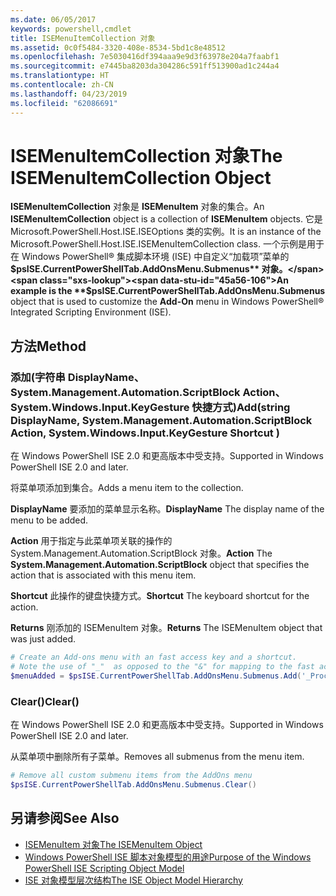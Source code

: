 ```yaml
---
ms.date: 06/05/2017
keywords: powershell,cmdlet
title: ISEMenuItemCollection 对象
ms.assetid: 0c0f5484-3320-408e-8534-5bd1c8e48512
ms.openlocfilehash: 7e5030416df394aaa9e9d3f63978e204a7faabf1
ms.sourcegitcommit: e7445ba8203da304286c591ff513900ad1c244a4
ms.translationtype: HT
ms.contentlocale: zh-CN
ms.lasthandoff: 04/23/2019
ms.locfileid: "62086691"
---
```

# <a name="the-isemenuitemcollection-object"></a><span data-ttu-id="45a56-103">ISEMenuItemCollection 对象</span><span class="sxs-lookup"><span data-stu-id="45a56-103">The ISEMenuItemCollection Object</span></span>

<span data-ttu-id="45a56-104">**ISEMenuItemCollection** 对象是 **ISEMenuItem** 对象的集合。</span><span class="sxs-lookup"><span data-stu-id="45a56-104">An **ISEMenuItemCollection** object is a collection of **ISEMenuItem** objects.</span></span> <span data-ttu-id="45a56-105">它是 Microsoft.PowerShell.Host.ISE.ISEOptions 类的实例。</span><span class="sxs-lookup"><span data-stu-id="45a56-105">It is an instance of the Microsoft.PowerShell.Host.ISE.ISEMenuItemCollection class.</span></span> <span data-ttu-id="45a56-106">一个示例是用于在 Windows PowerShell® 集成脚本环境 (ISE) 中自定义“加载项”菜单的 **$psISE.CurrentPowerShellTab.AddOnsMenu.Submenus** 对象。</span><span class="sxs-lookup"><span data-stu-id="45a56-106">An example is the **$psISE.CurrentPowerShellTab.AddOnsMenu.Submenus** object that is used to customize the **Add-On** menu in Windows PowerShell® Integrated Scripting Environment (ISE).</span></span>

## <a name="method"></a><span data-ttu-id="45a56-107">方法</span><span class="sxs-lookup"><span data-stu-id="45a56-107">Method</span></span>

### <a name="addstring-displayname-systemmanagementautomationscriptblock-action-systemwindowsinputkeygesture-shortcut-"></a><span data-ttu-id="45a56-108">添加\(字符串 DisplayName、System.Management.Automation.ScriptBlock Action、System.Windows.Input.KeyGesture 快捷方式\)</span><span class="sxs-lookup"><span data-stu-id="45a56-108">Add\(string DisplayName, System.Management.Automation.ScriptBlock Action, System.Windows.Input.KeyGesture Shortcut \)</span></span>

<span data-ttu-id="45a56-109">在 Windows PowerShell ISE 2.0 和更高版本中受支持。</span><span class="sxs-lookup"><span data-stu-id="45a56-109">Supported in Windows PowerShell ISE 2.0 and later.</span></span>

<span data-ttu-id="45a56-110">将菜单项添加到集合。</span><span class="sxs-lookup"><span data-stu-id="45a56-110">Adds a menu item to the collection.</span></span>

<span data-ttu-id="45a56-111">**DisplayName** 要添加的菜单显示名称。</span><span class="sxs-lookup"><span data-stu-id="45a56-111">**DisplayName** The display name of the menu to be added.</span></span>

<span data-ttu-id="45a56-112">**Action** 用于指定与此菜单项关联的操作的 System.Management.Automation.ScriptBlock 对象。</span><span class="sxs-lookup"><span data-stu-id="45a56-112">**Action** The **System.Management.Automation.ScriptBlock** object that specifies the action that is associated with this menu item.</span></span>

<span data-ttu-id="45a56-113">**Shortcut** 此操作的键盘快捷方式。</span><span class="sxs-lookup"><span data-stu-id="45a56-113">**Shortcut** The keyboard shortcut for the action.</span></span>

<span data-ttu-id="45a56-114">**Returns** 刚添加的 ISEMenuItem 对象。</span><span class="sxs-lookup"><span data-stu-id="45a56-114">**Returns** The ISEMenuItem object that was just added.</span></span>

```powershell
# Create an Add-ons menu with an fast access key and a shortcut.
# Note the use of "_"  as opposed to the "&" for mapping to the fast access key letter for the menu item.
$menuAdded = $psISE.CurrentPowerShellTab.AddOnsMenu.Submenus.Add('_Process', {Get-Process}, 'Alt+P')
```

### <a name="clear"></a><span data-ttu-id="45a56-115">Clear\(\)</span><span class="sxs-lookup"><span data-stu-id="45a56-115">Clear\(\)</span></span>

<span data-ttu-id="45a56-116">在 Windows PowerShell ISE 2.0 和更高版本中受支持。</span><span class="sxs-lookup"><span data-stu-id="45a56-116">Supported in Windows PowerShell ISE 2.0 and later.</span></span>

<span data-ttu-id="45a56-117">从菜单项中删除所有子菜单。</span><span class="sxs-lookup"><span data-stu-id="45a56-117">Removes all submenus from the menu item.</span></span>

```powershell
# Remove all custom submenu items from the AddOns menu
$psISE.CurrentPowerShellTab.AddOnsMenu.Submenus.Clear()
```

## <a name="see-also"></a><span data-ttu-id="45a56-118">另请参阅</span><span class="sxs-lookup"><span data-stu-id="45a56-118">See Also</span></span>

- [<span data-ttu-id="45a56-119">ISEMenuItem 对象</span><span class="sxs-lookup"><span data-stu-id="45a56-119">The ISEMenuItem Object</span></span>](The-ISEMenuItem-Object.md)
- [<span data-ttu-id="45a56-120">Windows PowerShell ISE 脚本对象模型的用途</span><span class="sxs-lookup"><span data-stu-id="45a56-120">Purpose of the Windows PowerShell ISE Scripting Object Model</span></span>](Purpose-of-the-Windows-PowerShell-ISE-Scripting-Object-Model.md)
- [<span data-ttu-id="45a56-121">ISE 对象模型层次结构</span><span class="sxs-lookup"><span data-stu-id="45a56-121">The ISE Object Model Hierarchy</span></span>](The-ISE-Object-Model-Hierarchy.md)